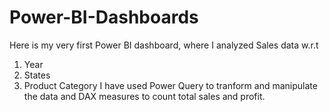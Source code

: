# Power-BI-Dashboards
Here is my very first Power BI dashboard, where I analyzed Sales data w.r.t 
  1. Year
  2. States
  3. Product Category
I have used Power Query to tranform and manipulate the data and DAX measures to count total sales and profit.
